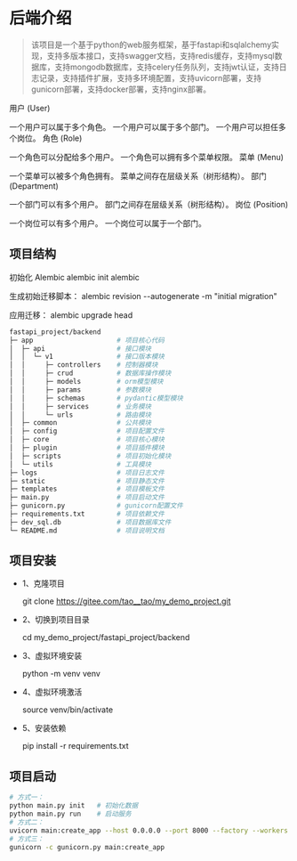 # 后端介绍

> 该项目是一个基于python的web服务框架，基于fastapi和sqlalchemy实现，支持多版本接口，支持swagger文档，支持redis缓存，支持mysql数据库，支持mongodb数据库，支持celery任务队列，支持jwt认证，支持日志记录，支持插件扩展，支持多环境配置，支持uvicorn部署，支持gunicorn部署，支持docker部署，支持nginx部署。

用户 (User)

一个用户可以属于多个角色。
一个用户可以属于多个部门。
一个用户可以担任多个岗位。
角色 (Role)

一个角色可以分配给多个用户。
一个角色可以拥有多个菜单权限。
菜单 (Menu)

一个菜单可以被多个角色拥有。
菜单之间存在层级关系（树形结构）。
部门 (Department)

一个部门可以有多个用户。
部门之间存在层级关系（树形结构）。
岗位 (Position)

一个岗位可以有多个用户。
一个岗位可以属于一个部门。

## 项目结构

初始化 Alembic
alembic init alembic

生成初始迁移脚本：
alembic revision --autogenerate -m "initial migration"

应用迁移：
alembic upgrade head

```sh
fastapi_project/backend
├─ app                     # 项目核心代码 
│  ├─ api                  # 接口模块  
│  │  └─ v1                # 接口版本模块
│  │     ├─ controllers    # 控制器模块
│  │     ├─ crud           # 数据库操作模块
│  │     ├─ models         # orm模型模块
│  │     ├─ params         # 参数模块
│  │     ├─ schemas        # pydantic模型模块
│  │     ├─ services       # 业务模块
│  │     └─ urls           # 路由模块
│  ├─ common               # 公共模块
│  ├─ config               # 项目配置文件
│  ├─ core                 # 项目核心模块
│  ├─ plugin               # 项目插件模块
│  ├─ scripts              # 项目初始化模块
│  └─ utils                # 工具模块
├─ logs                    # 项目日志文件
├─ static                  # 项目静态文件
├─ templates               # 项目模板文件
├─ main.py                 # 项目启动文件
├─ gunicorn.py             # gunicorn配置文件
├─ requirements.txt        # 项目依赖文件
├─ dev_sql.db              # 项目数据库文件
└─ README.md               # 项目说明文档

```

## 项目安装

- 1、克隆项目

  git clone <https://gitee.com/tao__tao/my_demo_project.git>

- 2、切换到项目目录

  cd my_demo_project/fastapi_project/backend

- 3、虚拟环境安装

  python -m venv venv

- 4、虚拟环境激活

  source venv/bin/activate

- 5、安装依赖

  pip install -r requirements.txt

## 项目启动

```sh
# 方式一：
python main.py init   # 初始化数据
python main.py run    # 启动服务
# 方式二：
uvicorn main:create_app --host 0.0.0.0 --port 8000 --factory --workers 4
# 方式三：
gunicorn -c gunicorn.py main:create_app
```
